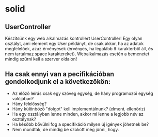 # solid
## UserController
Készítsünk egy web alkalmazás kontrollert UserController! Egy olyan osztályt, ami element egy User példányt, de csak akkor, ha az adatok megfelelőek, azaz érvényesek (érvényes, ha legalább 6 karakterből áll, és nem tartalmaz space karaktereket). Webalkalmazás esetén a bemenetet mindig szűrni kell a szerver oldalon!

## Ha csak ennyi van a pecifikációban gondolkodjunk el a következőkön:

* Az előző leírás csak egy szöveg egység, de hány programozói egység valójában? 
* Hány felelősség? 
* Hány különböző "dolgot" kell implementálnunk? (elment, ellenőriz)
* Ha egy osztályban lenne minden, akkor mi lenne a legjobb név az osztálynak?
* Ha később bővülni fog a specifikáció milyen új igények jöhetnek be? 
* Nem mondták, de mindig be szokott még jönni, hogy.

